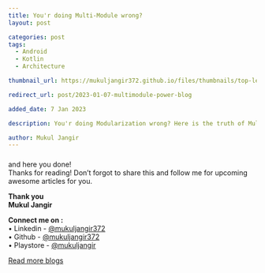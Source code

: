 ```yaml
---
title: You'r doing Multi-Module wrong?
layout: post

categories: post
tags:
  - Android
  - Kotlin
  - Architecture

thumbnail_url: https://mukuljangir372.github.io/files/thumbnails/top-level-mm-arch.png

redirect_url: post/2023-01-07-multimodule-power-blog

added_date: 7 Jan 2023

description: You'r doing Modularization wrong? Here is the truth of Multi-Module.

author: Mukul Jangir
---
```


### 

and here you done!\
Thanks for reading! Don’t forgot to share this and follow me for upcoming awesome articles for you.

**Thank you**\
**Mukul Jangir**

**Connect me on :**\
• Linkedin - [@mukuljangir372](https://www.linkedin.com/in/mukuljangir372)\
• Github - [@mukuljangir372](https://github.com/Mukuljangir372)\
• Playstore - [@mukuljangir](https://play.google.com/store/apps/developer?id=Mukul+Jangir)

[Read more blogs](https://mukuljangir372.github.io/posts.html)
